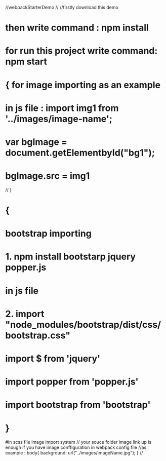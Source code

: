 //webpackStarterDemo  // 
//firstly download this demo 
# then write command : npm install
# for run this project write command: npm start

# { for image importing as an example
#     in js file : import img1 from '../images/image-name';
#      var bgImage = document.getElementbyId("bg1");
#      bgImage.src = img1  
// }

# {
# bootstrap importing 
 
# 1.  npm install bootstarp jquery popper.js
 
# in js file
# 2. import "node_modules/bootstrap/dist/css/bootstrap.css"
#    import $ from 'jquery'
#    import popper from 'popper.js'
#    import bootstrap from 'bootstrap'
    
# }

#in scss file image import system
// your souce folder image link up is enough if you have image conffiguration in webpack config file
//as example : body{
               background: url("../images/imageName.jpg");
               }
//               
               
               

